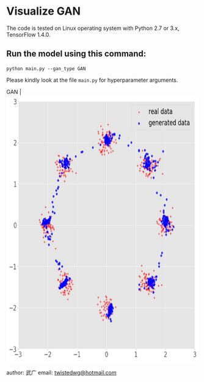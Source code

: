 Visualize GAN
======================================================

The code is tested on Linux operating system with Python 2.7 or 3.x, TensorFlow 1.4.0.

Run the model using this command:
-------------------------------------
	python main.py --gan_type GAN

Please kindly look at the file `main.py` for hyperparameter arguments.


GAN | <img src = 'output/25000.png' height = '700px'>

author: 武广
email: twistedwg@hotmail.com



